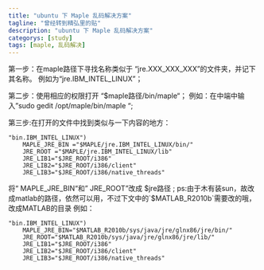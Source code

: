 ```yaml
---
title: "ubuntu 下 Maple 乱码解决方案"
tagline: "曾经转到精弘里的贴"
description: "ubuntu 下 Maple 乱码解决方案"
categorys: [study]
tags: [maple, 乱码解决]
---
```



第一步：在maple路径下寻找名称类似于 “jre.XXX_XXX_XXX”的文件夹，并记下其名称。
例如为“jre.IBM_INTEL_LINUX”；
 
第二步：使用相应的权限打开 “$maple路径/bin/maple“；
例如：在中端中输入”sudo gedit /opt/maple/bin/maple “;
 
第三步:在打开的文件中找到类似与一下内容的地方：
 
    "bin.IBM_INTEL_LINUX")
        MAPLE_JRE_BIN ="$MAPLE/jre.IBM_INTEL_LINUX/bin/"
        JRE_ROOT ="$MAPLE/jre.IBM_INTEL_LINUX/lib"
        JRE_LIB1="$JRE_ROOT/i386"
        JRE_LIB2="$JRE_ROOT/i386/client"
        JRE_LIB3="$JRE_ROOT/i386/native_threads"
 

将“ MAPLE_JRE_BIN“和” JRE_ROOT”改成 $jre路径 ; 
ps:由于木有装sun，故改成matlab的路径，依然可以用，不过下文中的`$MATLAB_R2010b`需要改的哦，改成MATLAB的目录
例如：

    "bin.IBM_INTEL_LINUX")
        MAPLE_JRE_BIN="$MATLAB_R2010b/sys/java/jre/glnx86/jre/bin/"
        JRE_ROOT="$MATLAB_R2010b/sys/java/jre/glnx86/jre/lib/" 
        JRE_LIB1="$JRE_ROOT/i386"
        JRE_LIB2="$JRE_ROOT/i386/client"
        JRE_LIB3="$JRE_ROOT/i386/native_threads"